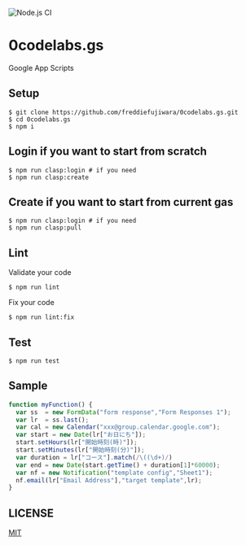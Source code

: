 ![Node.js CI](https://github.com/freddiefujiwara/0codelabs.gs/workflows/Node.js%20CI/badge.svg)
# 0codelabs.gs
Google App Scripts
## Setup

```console
$ git clone https://github.com/freddiefujiwara/0codelabs.gs.git
$ cd 0codelabs.gs
$ npm i
```

## Login if you want to start from scratch
```console
$ npm run clasp:login # if you need
$ npm run clasp:create
```

## Create if you want to start from current gas
```console
$ npm run clasp:login # if you need
$ npm run clasp:pull
```

## Lint
Validate your code
```console
$ npm run lint
```
Fix your code
```console
$ npm run lint:fix
```

## Test

```console
$ npm run test
```

## Sample

```javascript
function myFunction() {
  var ss  = new FormData("form response","Form Responses 1");
  var lr  = ss.last();
  var cal = new Calendar("xxx@group.calendar.google.com");
  var start = new Date(lr["お日にち"]);
  start.setHours(lr["開始時刻(時)"]);
  start.setMinutes(lr["開始時刻(分)"]);
  var duration = lr["コース"].match(/\((\d+)/)
  var end = new Date(start.getTime() + duration[1]*60000);
  var nf = new Notification("template config","Sheet1");
  nf.email(lr["Email Address"],"target template",lr);
}
```

## LICENSE

[MIT](./LICENSE)

